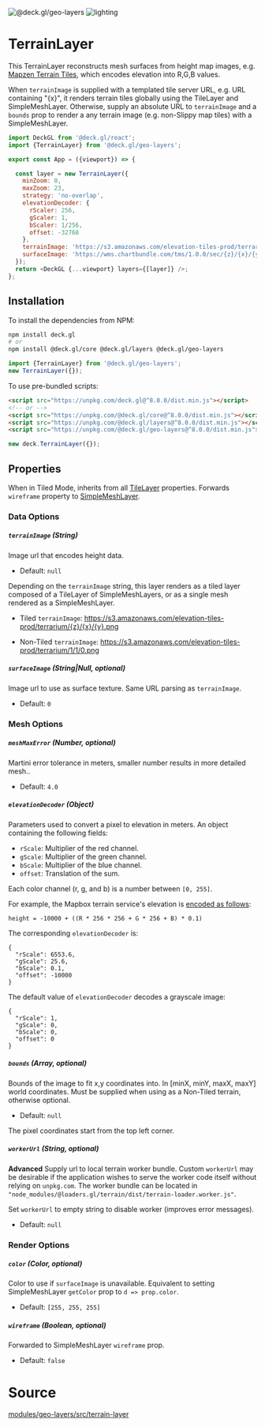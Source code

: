 <!-- INJECT:"TerrainLayerDemo" -->

<p class="badges">
  <img src="https://img.shields.io/badge/@deck.gl/geo--layers-lightgrey.svg?style=flat-square" alt="@deck.gl/geo-layers" />
  <img src="https://img.shields.io/badge/lighting-yes-blue.svg?style=flat-square" alt="lighting" />
</p>

# TerrainLayer

This TerrainLayer reconstructs mesh surfaces from height map images, e.g. [Mapzen Terrain Tiles](https://github.com/tilezen/joerd/blob/master/docs/formats.md), which encodes elevation into R,G,B values.

When `terrainImage` is supplied with a templated tile server URL, e.g. URL containing "{x}", it renders terrain tiles globally using the TileLayer and SimpleMeshLayer. Otherwise, supply an absolute URL to `terrainImage` and a `bounds` prop to render a any terrain image (e.g. non-Slippy map tiles) with a SimpleMeshLayer.

```js
import DeckGL from '@deck.gl/react';
import {TerrainLayer} from '@deck.gl/geo-layers';

export const App = ({viewport}) => {

  const layer = new TerrainLayer({
    minZoom: 0,
    maxZoom: 23,
    strategy: 'no-overlap',
    elevationDecoder: {
      rScaler: 256,
      gScaler: 1,
      bScaler: 1/256,
      offset: -32768
    },
    terrainImage: 'https://s3.amazonaws.com/elevation-tiles-prod/terrarium/{z}/{x}/{y}.png',
    surfaceImage: 'https://wms.chartbundle.com/tms/1.0.0/sec/{z}/{x}/{y}.png?origin=nw'
  });
  return <DeckGL {...viewport} layers={[layer]} />;
};
```

## Installation

To install the dependencies from NPM:

```bash
npm install deck.gl
# or
npm install @deck.gl/core @deck.gl/layers @deck.gl/geo-layers
```

```js
import {TerrainLayer} from '@deck.gl/geo-layers';
new TerrainLayer({});
```

To use pre-bundled scripts:

```html
<script src="https://unpkg.com/deck.gl@^8.0.0/dist.min.js"></script>
<!-- or -->
<script src="https://unpkg.com/@deck.gl/core@^8.0.0/dist.min.js"></script>
<script src="https://unpkg.com/@deck.gl/layers@^8.0.0/dist.min.js"></script>
<script src="https://unpkg.com/@deck.gl/geo-layers@^8.0.0/dist.min.js"></script>
```

```js
new deck.TerrainLayer({});
```

## Properties

When in Tiled Mode, inherits from all [TileLayer](/docs/api-reference/tile-layer.md) properties. Forwards `wireframe` property to [SimpleMeshLayer](/docs/api-reference/simple-mesh-layer.md).



### Data Options

##### `terrainImage` (String)

Image url that encodes height data.

- Default: `null`

Depending on the `terrainImage` string, this layer renders as a tiled layer composed of a TileLayer of SimpleMeshLayers, or as a single mesh rendered as a SimpleMeshLayer.

* Tiled `terrainImage`: https://s3.amazonaws.com/elevation-tiles-prod/terrarium/{z}/{x}/{y}.png

* Non-Tiled `terrainImage`: https://s3.amazonaws.com/elevation-tiles-prod/terrarium/1/1/0.png

##### `surfaceImage` (String|Null, optional)

Image url to use as surface texture. Same URL parsing as `terrainImage`.

- Default: `0`

### Mesh Options

##### `meshMaxError` (Number, optional)

Martini error tolerance in meters, smaller number results in more detailed mesh..

- Default: `4.0`

##### `elevationDecoder` (Object)

Parameters used to convert a pixel to elevation in meters.
An object containing the following fields:

- `rScale`: Multiplier of the red channel.
- `gScale`: Multiplier of the green channel.
- `bScale`: Multiplier of the blue channel.
- `offset`: Translation of the sum.

Each color channel (r, g, and b) is a number between `[0, 255]`.

For example, the Mapbox terrain service's elevation is [encoded as follows](https://docs.mapbox.com/help/troubleshooting/access-elevation-data/#decode-data):

```
height = -10000 + ((R * 256 * 256 + G * 256 + B) * 0.1)
```

The corresponding `elevationDecoder` is:

```
{
  "rScale": 6553.6,
  "gScale": 25.6,
  "bScale": 0.1,
  "offset": -10000
}
```

The default value of `elevationDecoder` decodes a grayscale image:

```
{
  "rScale": 1,
  "gScale": 0,
  "bScale": 0,
  "offset": 0
}
```


##### `bounds` (Array, optional)

Bounds of the image to fit x,y coordinates into. In [minX, minY, maxX, maxY] world coordinates. Must be supplied when using as a Non-Tiled terrain, otherwise optional.

- Default: `null`

The pixel coordinates start from the top left corner.

##### `workerUrl` (String, optional)

**Advanced** Supply url to local terrain worker bundle. Custom `workerUrl` may be desirable if the application wishes to serve the worker code itself without relying on `unpkg.com`. The worker bundle can be located in `"node_modules/@loaders.gl/terrain/dist/terrain-loader.worker.js"`.

Set `workerUrl` to empty string to disable worker (improves error messages).

- Default: `null`

### Render Options

##### `color` (Color, optional)

Color to use if `surfaceImage` is unavailable. Equivalent to setting SimpleMeshLayer `getColor` prop to `d => prop.color`.

- Default: `[255, 255, 255]`

##### `wireframe` (Boolean, optional)

Forwarded to SimpleMeshLayer `wireframe` prop.

- Default: `false`

# Source

[modules/geo-layers/src/terrain-layer](https://github.com/uber/deck.gl/tree/master/modules/geo-layers/src/terrain-layer)
